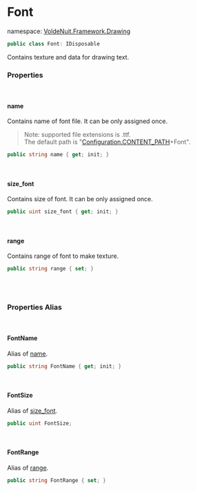 # Font

namespace: [VoldeNuit.Framework.Drawing](/Drawing/Drawing.md)

```C#
public class Font: IDisposable
```

Contains texture and data for drawing text.

### Properties

</br>

#### name

Contains name of font file. It can be only assigned once.

>Note: supported file extensions is .ttf.\
The default path is "[Configuration.CONTENT_PATH](/Configuration.md#content-path)+Font".

```C#
public string name { get; init; }
```

</br>

#### size_font

Contains size of font. It can be only assigned once.

```C#
public uint size_font { get; init; }
```

</br>

#### range

Contains range of font to make texture.

```C#
public string range { set; }
```

</br></br>

### Properties Alias

</br>

#### FontName

Alias of [name](name).

```C#
public string FontName { get; init; }
```

</br>

#### FontSize

Alias of [size_font](size-font).

```C#
public uint FontSize;
```

</br>

#### FontRange

Alias of [range](range).

```C#
public string FontRange { set; }
```

</br></br>
